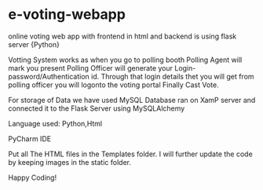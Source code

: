 # e-voting-webapp
online voting web app with frontend in html and backend is using flask server {Python} 


Votting System works as when you go to polling booth 
Polling Agent will mark you present
Polling Officer will generate your Login-password/Authentication id.
Through that login details thet you will get from polling officer you will logonto the voting portal
Finally Cast Vote.


For storage of Data we have used MySQL Database ran on XamP server and connected it to the Flask Server using MySQLAlchemy

Language used: Python,Html

PyCharm IDE 

Put all The HTML files in the Templates folder.
I will further update the code by keeping images in the static folder.


Happy Coding!

